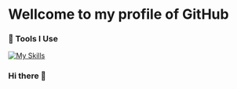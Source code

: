 
<h1>Wellcome to my profile of GitHub</h1>

### 🔨 Tools I Use
[![My Skills](https://skillicons.dev/icons?i=mysql,nginx,git,github,githubactions)](https://skillicons.dev)

### Hi there 👋
<!--
**darwinas05/darwinas05** is a ✨ _special_ ✨ repository because its `README.md` (this file) appears on your GitHub profile.

Here are some ideas to get you started:

- 🔭 I’m currently working on ...
- 🌱 I’m currently learning ...
- 👯 I’m looking to collaborate on ...
- 🤔 I’m looking for help with ...
- 💬 Ask me about ...
- 📫 How to reach me: ...
- 😄 Pronouns: ...
- ⚡ Fun fact: ...
-->

